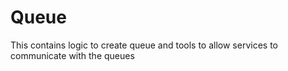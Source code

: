 # Queue

This contains logic to create queue and tools to allow services to communicate with the queues